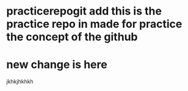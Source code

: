 # practicerepogit add this is the practice repo in made for practice the concept of the github 
# new change is here 
jkhkjhkhkh
